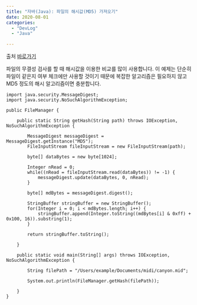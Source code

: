 ```yaml
---
title: "자바(Java): 파일의 해시값(MD5) 가져오기"
date: 2020-08-01
categories: 
  - "DevLog"
  - "Java"

---
```


출처 [바로가기](http://blog.naver.com/PostView.nhn?blogId=96s0907&logNo=220930824319)

파일의 무결성 검사를 할 때 해시값을 이용한 비교를 많이 사용합니다. 이 예제는 단순히 파일이 같은지 여부 체크에만 사용할 것이기 때문에 복잡한 알고리즘은 필요하지 않고 MD5 정도의 해시 알고리즘이면 충분합니다.

```
import java.security.MessageDigest;
import java.security.NoSuchAlgorithmException;

public FileManager {

    public static String getHash(String path) throws IOException, NoSuchAlgorithmException {

        MessageDigest messageDigest = MessageDigest.getInstance("MD5");
        FileInputStream fileInputStream = new FileInputStream(path);

        byte[] dataBytes = new byte[1024];

        Integer nRead = 0;
        while((nRead = fileInputStream.read(dataBytes)) != -1) {
            messageDigest.update(dataBytes, 0, nRead);
        }

        byte[] mdBytes = messageDigest.digest();

        StringBuffer stringBuffer = new StringBuffer();
        for(Integer i = 0; i < mdBytes.length; i++) {
            stringBuffer.append(Integer.toString((mdBytes[i] & 0xff) + 0x100, 16)).substring(1);
        }

        return stringBuffer.toString();

    }

    public static void main(String[] args) throws IOException, NoSuchAlgorithmException {

        String filePath = "/Users/example/Documents/midi/canyon.mid";

        System.out.println(FileManager.getHash(filePath));

    }
}
```
